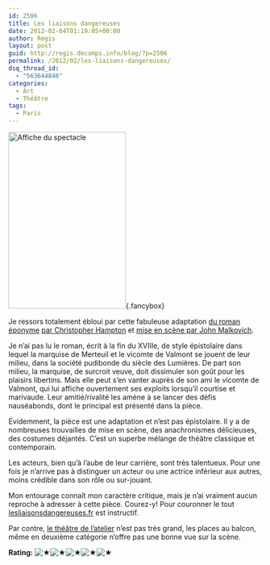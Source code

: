 ```yaml
---
id: 2506
title: Les liaisons dangereuses
date: 2012-02-04T01:19:05+00:00
author: Régis
layout: post
guid: http://regis.decamps.info/blog/?p=2506
permalink: /2012/02/les-liaisons-dangereuses/
dsq_thread_id:
  - "563644848"
categories:
  - Art
  - Théâtre
tags:
  - Paris
---
```

[<img src="http://regis.decamps.info/blog/wp-content/uploads/2012/02/liaisons_40x60-233x350.jpg" alt="Affiche du spectacle" title="Les laisons dangereuses" width="233" height="350" class="alignleft size-medium wp-image-2507" srcset="http://regis.decamps.info/blog/wp-content/uploads/2012/02/liaisons_40x60-233x350.jpg 233w, http://regis.decamps.info/blog/wp-content/uploads/2012/02/liaisons_40x60-682x1024.jpg 682w, http://regis.decamps.info/blog/wp-content/uploads/2012/02/liaisons_40x60.jpeg 788w" sizes="(max-width: 233px) 100vw, 233px" />](http://regis.decamps.info/blog/wp-content/uploads/2012/02/liaisons_40x60.jpeg){.fancybox}
  
Je ressors totalement ébloui par cette fabuleuse adaptation [du roman éponyme](http://fr.wikipedia.org/wiki/Les_Liaisons_dangereuses) [par Christopher Hampton](http://lesliaisonsdangereuses.fr/ladaptation-de-christopher-hampton/) et [mise en scène par John Malkovich](http://lesliaisonsdangereuses.fr/piece/adaptation-john-malkovich/).

Je n&rsquo;ai pas lu le roman, écrit à la fin du XVIIIe, de style épistolaire dans lequel la marquise de Merteuil et le vicomte de Valmont se jouent de leur milieu, dans la société pudibonde du siècle des Lumières. De part son milieu, la marquise, de surcroit veuve, doit dissimuler son goût pour les plaisirs libertins. Mais elle peut s&rsquo;en vanter auprès de son ami le vicomte de Valmont, qui lui affiche ouvertement ses exploits lorsqu&rsquo;il courtise et marivaude. Leur amitié/rivalité les amène à se lancer des défis nauséabonds, dont le principal est présenté dans la pièce.

Évidemment, la pièce est une adaptation et n&rsquo;est pas épistolaire. Il y a de nombreuses trouvailles de mise en scène, des anachronismes délicieuses, des costumes déjantés. C&rsquo;est un superbe mélange de théâtre classique et contemporain.

Les acteurs, bien qu&rsquo;à l&rsquo;aube de leur carrière, sont très talentueux. Pour une fois je n&rsquo;arrive pas à distinguer un acteur ou une actrice inférieur aux autres, moins crédible dans son rôle ou sur-jouant. 

Mon entourage connaît mon caractère critique, mais je n&rsquo;ai vraiment aucun reproche à adresser à cette pièce. Courez-y! Pour couronner le tout [lesliaisonsdangereuses.fr](http://lesliaisonsdangereuses.fr/) est instructif.

Par contre, [le théâtre de l&rsquo;atelier](http://www.theatre-atelier.com/) n&rsquo;est pas très grand, les places au balcon, même en deuxième catégorie n&rsquo;offre pas une bonne vue sur la scène.

**Rating:**&nbsp;![&#9733;](http://regis.decamps.info/blog/wp-content/plugins/xavins-review-ratings/default/star.png "5/5")![&#9733;](http://regis.decamps.info/blog/wp-content/plugins/xavins-review-ratings/default/star.png "5/5")![&#9733;](http://regis.decamps.info/blog/wp-content/plugins/xavins-review-ratings/default/star.png "5/5")![&#9733;](http://regis.decamps.info/blog/wp-content/plugins/xavins-review-ratings/default/star.png "5/5")![&#9733;](http://regis.decamps.info/blog/wp-content/plugins/xavins-review-ratings/default/star.png "5/5")&nbsp;
